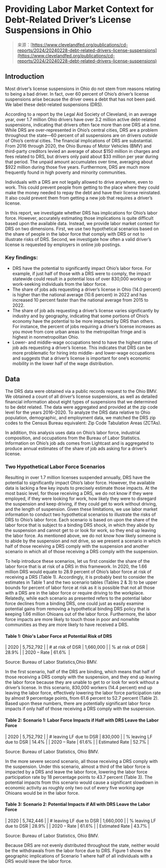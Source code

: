 <!--yml
category: 未分类
date: 2024-05-29 12:39:17
-->

# Providing Labor Market Context for Debt-Related Driver’s License Suspensions in Ohio

> 来源：[https://www.clevelandfed.org/publications/cd-reports/2024/20240228-debt-related-drivers-license-suspensions](https://www.clevelandfed.org/publications/cd-reports/2024/20240228-debt-related-drivers-license-suspensions)

## Introduction

Most driver’s license suspensions in Ohio do not stem from reasons relating to being a bad driver. In fact, over 60 percent of Ohio’s driver’s license suspensions arise because the driver owes a debt that has not been paid. We label these debt-related suspensions (DRS).

According to a report by the Legal Aid Society of Cleveland, in an average year, over 1.7 million Ohio drivers have over 3.2 million active debt-related suspensions, indicating that drivers often face more than one DRS at a time. While DRS are over-represented in Ohio’s central cities, DRS are a problem throughout the state—60 percent of all suspensions are on drivers *outside* of Ohio’s central cities. The financial implications of DRS are substantial. From 2016 through 2020, the Ohio Bureau of Motor Vehicles (BMV) and third-party creditors levied an average of about $150 million in charges and fees related to DRS, but drivers only paid about $33 million per year during that period. The unpaid amount accumulates over time, averaging about $922 million during those five years. Furthermore, DRS are much more frequently found in high poverty and minority communities.

Individuals with a DRS are not legally allowed to drive anywhere, even to work. This could prevent people from getting to the place where they could make the money needed to repay the debt and have their license reinstated. It also could prevent them from getting a new job that requires a driver’s license.

In this report, we investigate whether DRS has implications for Ohio’s labor force. However, accurately estimating those implications is quite difficult based upon the available data. Instead, we provide labor market context for DRS on two dimensions. First, we use two hypothetical scenarios based on the share of people in the labor force that comply with DRS or not to illustrate risks of DRS. Second, we investigate how often a valid driver’s license is requested by employers in online job postings.

### Key findings:

*   DRS have the potential to significantly impact Ohio’s labor force. For example, if just half of those with a DRS were to comply, the impact statewide could result in a potential loss of over 830,000 working or work-seeking individuals from the labor force.
*   The share of jobs ads requesting a driver’s license in Ohio (14.0 percent) is higher than the national average (10.6 percent) in 2022 and has increased 10 percent faster than the national average from 2015 to 2022.
*   The share of job ads requesting a driver’s license varies significantly by industry and by geography, indicating that some portions of Ohio’s economy have the potential to be more impacted by DRS than others. For instance, the percent of jobs requiring a driver’s license increases as you move from core urban areas to the metropolitan fringe and is highest in nonmetropolitan Ohio.
*   Lower- and middle-wage occupations tend to have the highest rates of job ads requesting a driver’s license. This indicates that DRS can be more problematic for hiring into middle- and lower-wage occupations and suggests that a driver’s license is important for one’s economic mobility in the lower half of the wage distribution.

## Data

The DRS data were obtained via a public records request to the Ohio BMV. We obtained a count of all driver’s license suspensions, as well as detailed financial information about eight types of suspensions that we determined to be debt related. The data were aggregated and provided at the zip code level for the years 2016–2020\. To analyze the DRS data relative to Ohio population, demographic, and employment data, we matched the DRS zip codes to the Census Bureau equivalent: Zip Code Tabulation Areas (ZCTAs).

In addition, this analysis uses data on Ohio’s labor force, industrial composition, and occupations from the Bureau of Labor Statistics. Information on Ohio’s job ads comes from Lightcast and is aggregated to produce annual estimates of the share of job ads asking for a driver’s license.

### Two Hypothetical Labor Force Scenarios

Resulting in over 1.7 million licenses suspended annually, DRS have the potential to significantly impact Ohio’s labor force. However, the available data is lacking a few key inputs to precisely estimate those impacts. At the most basic level, for those receiving a DRS, we do not know if they were employed, if they were looking for work, how likely they were to disregard the suspension and keep driving, if they could get to work without driving, and the length of suspension. Given these limitations, we use labor market information to conduct two hypothetical scenarios to illustrate the risks of DRS to Ohio’s labor force. Each scenario is based on upon the share of the labor force that is subject to a binding DRS shock, in which they abide by the suspension and cannot get to or look for work, so they end up leaving the labor force. As mentioned above, we do not know how likely someone is to abide by the suspension and not drive, so we present a scenario in which half of those receiving a DRS comply with the suspension and another scenario in which all of those receiving a DRS comply with the suspension.

To help introduce these scenarios, let us first consider the share of the labor force that is at risk of a DRS in this framework. In 2020, the 1.66 million DRS would equate to 28.9 percent of Ohio’s labor force at risk of receiving a DRS (Table 1). Accordingly, it is probably best to consider the estimates in Table 1 and the two scenario tables (Tables 2 & 3) to be upper bounds for percent of labor force at risk as it is possible that not all those with a DRS are in the labor force or require driving to the workplace. Relatedly, while each scenario as presented refers to the potential labor force declines from a binding DRS, one could just as easily examine potential gains from removing a hypothetical binding DRS policy that is keeping 1.66 million Ohioans out of the labor force. Furthermore, the labor force impacts are more likely to touch those in poor and nonwhite communities as they are more likely to have received a DRS.

#### Table 1: Ohio's Labor Force at Potential Risk of DRS

| 2020 | 5,752,792 |
| # at risk of DSR | 1,660,000 |
| % at risk of DSR | 28.9% |
| 2020 – Rate | 61.6%  |

Source: Bureau of Labor Statistics,Ohio BMV.

In the first scenario, half of the DRS are binding, which means that half of those receiving a DRS comply with the suspension, and they end up leaving the labor force because they are unable to get to or look for work without a driver’s license. In this scenario, 830,000 workers (14.4 percent) end up leaving the labor force, effectively lowering the labor force participation rate by almost 9 percentage points, from 61.6 percent to 52.7 percent (Table 2). Based upon these numbers, there are potentially significant labor force impacts if only half of those receiving a DRS comply with the suspension.

#### Table 2: Scenario 1: Labor Force Impacts if Half with DRS Leave the Labor Force

| 2020 | 5,752,792 |
| # leaving LF due to DSR | 830,000 |
| % leaving LF due to DSR | 14.4% |
| 2020 – Rate | 61.6% |
| Estimated Rate | 52.7% |

Source: Bureau of Labor Statistics, Ohio BMV.

In the more severe second scenario, all those receiving a DRS comply with the suspension. Under this scenario, almost a third of the labor force is impacted by a DRS and leave the labor force, lowering the labor force participation rate by 18 percentage points to 43.7 percent (Table 3). The potential impacts from this scenario would cause a significant slowdown in economic activity as roughly only two out of every five working age Ohioans would be in the labor force.

#### Table 3: Scenario 2: Potential Impacts if All with DRS Leave the Labor Force

| 2020 | 5,742,446 |
| # leaving LF due to DSR | 1,660,000 |
| % leaving LF due to DSR | 28.9% |
| 2020 – Rate | 61.6% |
| Estimated Rate | 43.7% |

Source: Bureau of Labor Statistics, Ohio BMV.

Because DRS are not evenly distributed throughout the state, neither would be the withdrawals from the labor force due to DRS. Figure 1 shows the geographic implications of Scenario 1 where half of all individuals with a DRS would leave the labor force.